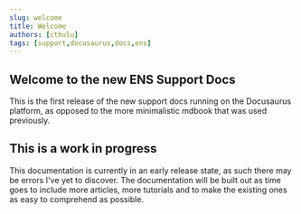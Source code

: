 ```yaml
---
slug: welcome
title: Welcome
authors: [cthulu]
tags: [support,docusaurus,docs,ens]
---
```


## Welcome to the new ENS Support Docs
This is the first release of the new support docs running on the Docusaurus platform, as opposed to the more minimalistic mdbook that was used previously.

## This is a work in progress
This documentation is currently in an early release state, as such there may be errors I've yet to discover.
The documentation will be built out as time goes to include more articles, more tutorials and to make the existing ones as easy to comprehend as possible.


